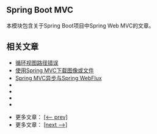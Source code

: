 ## Spring Boot MVC

本模块包含关于Spring Boot项目中Spring Web MVC的文章。

## 相关文章

+ [循环视图路径错误](docs/循环视图路径错误.md)
+ [使用Spring MVC下载图像或文件](docs/使用SpringMVC下载图像或文件.md)
+ [Spring MVC异步与Spring WebFlux](docs/SpringMVC异步与SpringWebFlux.md)
+ []()
+ []()
+ []()
+ []()

- 更多文章： [[<-- prev]](../spring-boot-mvc-2/README.md)
- 更多文章： [[next -->]](../spring-boot-mvc-4/README.md)